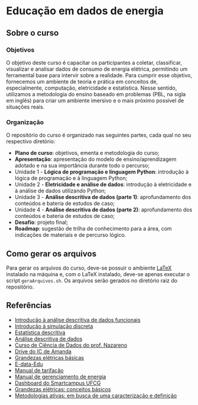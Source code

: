 # Educação em dados de energia

## Sobre o curso

### Objetivos

O objetivo deste curso é capacitar os participantes a coletar, classificar, visualizar e analisar dados de consumo de energia elétrica, permitindo um ferramental base para intervir sobre a realidade. Para cumprir esse objetivo, fornecemos um ambiente de teoria e prática em conceitos de, especialmente, computação, eletricidade e estatística. Nesse sentido, utilizamos a metodologia do ensino baseado em problemas (PBL, na sigla em inglês) para criar um ambiente imersivo e o mais próximo possível de situações reais.

### Organização

O repositório do curso é organizado nas seguintes partes, cada qual no seu respectivo diretório:

- **Plano de curso**: objetivos, ementa e metodologia do curso;
- **Apresentação**: apresentação do modelo de ensino/aprendizagem adotado e na sua importância durante todo o percurso;
- Unidade 1 - **Lógica de programação e linguagem Python**: introdução à lógica de programação e à linguagem Python;
- Unidade 2 - **Eletricidade e análise de dados**: introdução à eletricidade e à análise de dados utilizando Python;
- Unidade 3 - **Análise descritiva de dados (parte 1)**: aprofundamento dos conteúdos e bateria de estudos de caso;
- Unidade 4 - **Análise descritiva de dados (parte 2)**: aprofundamento dos conteúdos e bateria de estudos de caso;
- **Desafio**: projeto final;
- **Roadmap**: sugestão de trilha de conhecimento para a área, com indicações de materiais e de percurso lógico.

## Como gerar os arquivos

Para gerar os arquivos do curso, deve-se possuir o ambiente [LaTeX](https://www.latex-project.org/) instalado na máquina e, com o LaTeX instalado, deve-se apenas executar o script `geraArquivos.sh`. Os arquivos serão gerados no diretório raiz do repositório.

## Referências
- [Introdução à análise descritiva de dados funcionais](https://lume.ufrgs.br/handle/10183/24870)
- [Introdução à simulação discreta](http://sites.poli.usp.br/d/pmr5008/arquivos/apostila_simulacao.pdf)
- [Estatística descritiva](https://www.professores.uff.br/anafarias/wp-content/uploads/sites/210/2021/01/estdesc-0.pdf)
- [Análise descritiva de dados](https://www.est.ufmg.br/portal/wp-content/uploads/2023/01/RTE-02-2002.pdf)
- [Curso de Ciência de Dados do prof. Nazareno](https://github.com/nazareno/ciencia-de-dados-1)
- [Drive do IC de Amanda](https://drive.google.com/drive/u/0/folders/1c2eJZx6SEoJg_WaIXz9OD299vtQ1tfUT)
- [Grandezas elétricas básicas](https://docs.google.com/document/d/1_CGI3za_DSrqnzN3kzuCLzxPFl6Frx79VqxqjqlddP0/edit?usp=sharing)
- [E-data-Edu](https://docs.google.com/presentation/d/1KXpuBLwAErxynKEN-a640iHjF8xgfqCuL0ylFwabUgk/edit?usp=sharing)
- [Manual de tarifação](https://drive.google.com/file/d/1dQ5p3Wlc4ncerq6A46uAQFyG_kIvwtZn/view?usp=drive_link)
- [Manual de gerenciamento de energia](https://drive.google.com/file/d/1h2Uac0R3edJ16i4aRez63vrwc105FasG/view?usp=drive_link)
- [Dashboard do Smartcampus UFCG](https://ufcg.liteme.com.br/)
- [Grandezas elétricas: conceitos básicos](https://wiki.sj.ifsc.edu.br/images/b/ba/Introducao_Tens%c3%a3o_-_Corrente_-_Potencia_-_Energia.pdf)
- [Metodologias ativas: em busca de uma caracterização e definição](https://periodicos.ufmg.br/index.php/edrevista/article/view/39442)

